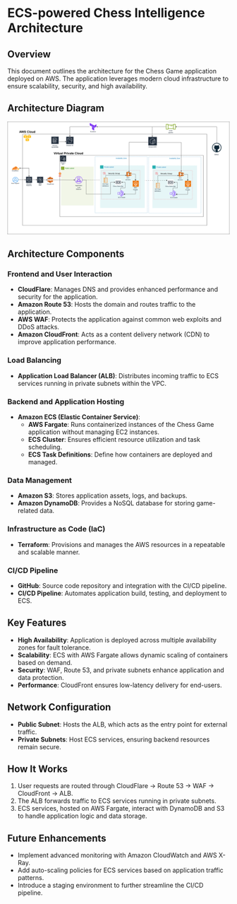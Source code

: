 # ECS-powered Chess Intelligence Architecture

## Overview
This document outlines the architecture for the Chess Game application deployed on AWS. The application leverages modern cloud infrastructure to ensure scalability, security, and high availability.

## Architecture Diagram
![alt.text](./ECS-architecture-diagram.png)


## Architecture Components

### Frontend and User Interaction
- **CloudFlare**: Manages DNS and provides enhanced performance and security for the application.
- **Amazon Route 53**: Hosts the domain and routes traffic to the application.
- **AWS WAF**: Protects the application against common web exploits and DDoS attacks.
- **Amazon CloudFront**: Acts as a content delivery network (CDN) to improve application performance.

### Load Balancing
- **Application Load Balancer (ALB)**: Distributes incoming traffic to ECS services running in private subnets within the VPC.

### Backend and Application Hosting
- **Amazon ECS (Elastic Container Service)**:
    - **AWS Fargate**: Runs containerized instances of the Chess Game application without managing EC2 instances.
    - **ECS Cluster**: Ensures efficient resource utilization and task scheduling.
    - **ECS Task Definitions**: Define how containers are deployed and managed.

### Data Management
- **Amazon S3**: Stores application assets, logs, and backups.
- **Amazon DynamoDB**: Provides a NoSQL database for storing game-related data.

### Infrastructure as Code (IaC)
- **Terraform**: Provisions and manages the AWS resources in a repeatable and scalable manner.

### CI/CD Pipeline
- **GitHub**: Source code repository and integration with the CI/CD pipeline.
- **CI/CD Pipeline**: Automates application build, testing, and deployment to ECS.

## Key Features
- **High Availability**: Application is deployed across multiple availability zones for fault tolerance.
- **Scalability**: ECS with AWS Fargate allows dynamic scaling of containers based on demand.
- **Security**: WAF, Route 53, and private subnets enhance application and data protection.
- **Performance**: CloudFront ensures low-latency delivery for end-users.

## Network Configuration
- **Public Subnet**: Hosts the ALB, which acts as the entry point for external traffic.
- **Private Subnets**: Host ECS services, ensuring backend resources remain secure.

## How It Works
1. User requests are routed through CloudFlare → Route 53 → WAF → CloudFront → ALB.
2. The ALB forwards traffic to ECS services running in private subnets.
3. ECS services, hosted on AWS Fargate, interact with DynamoDB and S3 to handle application logic and data storage.

## Future Enhancements
- Implement advanced monitoring with Amazon CloudWatch and AWS X-Ray.
- Add auto-scaling policies for ECS services based on application traffic patterns.
- Introduce a staging environment to further streamline the CI/CD pipeline.